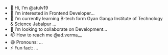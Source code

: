 - 👋 Hi, I’m @atulv19
- 👀 I’m interested in  Frontend Developer...
- 🌱 I’m currently learning B-tech form Gyan Ganga Institute of Technology & Science Jabalpur ...
- 💞️ I’m looking to collaborate on  Development...
- 📫 How to reach me @ad.verma__
- 😄 Pronouns: ...
- ⚡ Fun fact: ...

<!---
atulv19/atulv19 is a ✨ special ✨ repository because its `README.md` (this file) appears on your GitHub profile.
You can click the Preview link to take a look at your changes.
--->
